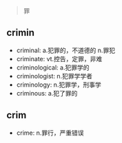 > 罪

## crimin

- criminal: a.犯罪的，不道德的 n.罪犯
- criminate: vt.控告，定罪，非难
- criminological: a.犯罪学的
- criminologist: n.犯罪学学者
- criminology: n.犯罪学，刑事学
- criminous: a.犯了罪的

## crim

- crime: n.罪行，严重错误